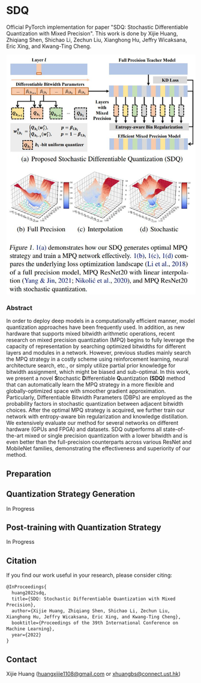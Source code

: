 # SDQ
Official PyTorch implementation for paper "SDQ: Stochastic Differentiable Quantization with Mixed Precision". This work is done by Xijie Huang, Zhiqiang Shen, Shichao Li, Zechun Liu, Xianghong Hu, Jeffry Wicaksana, Eric Xing, and Kwang-Ting Cheng.

![framework](./images/framework.jpg)

### Abstract 

In order to deploy deep models in a computationally efficient manner, model quantization approaches have been frequently used. In addition, as new hardware that supports mixed bitwidth arithmetic operations, recent research on mixed precision quantization (MPQ) begins to fully leverage the capacity of representation by searching optimized bitwidths for different layers and modules in a network. However, previous studies mainly search the MPQ strategy in a costly scheme using reinforcement learning, neural architecture search, etc., or simply utilize partial prior knowledge for bitwidth assignment, which might be biased and sub-optimal.
In this work, we present a novel **S**tochastic **D**ifferentiable **Q**uantization **(SDQ)** method that can automatically learn the MPQ strategy in a more flexible and globally-optimized space with smoother gradient approximation. Particularly, Differentiable Bitwidth Parameters (DBPs) are employed as the probability factors in stochastic quantization between adjacent bitwidth choices. After the optimal MPQ strategy is acquired, we further train our network with entropy-aware bin regularization and knowledge distillation. We extensively evaluate our method for several networks on different hardware (GPUs and FPGA) and datasets. SDQ outperforms all state-of-the-art mixed or single precision quantization with a lower bitwidth and is even better than the full-precision counterparts across various ResNet and MobileNet families, demonstrating the effectiveness and superiority of our method. 

## Preparation



## Quantization Strategy Generation

In Progress



## Post-training with Quantization Strategy

In Progress



## Citation

If you find our work useful in your research, please consider citing:

```
@InProceedings{
  huang2022sdq,
  title={SDQ: Stochastic Differentiable Quantization with Mixed Precision},
  author={Xijie Huang, Zhiqiang Shen, Shichao Li, Zechun Liu, Xianghong Hu, Jeffry Wicaksana, Eric Xing, and Kwang-Ting Cheng},
  booktitle={Proceedings of the 39th International Conference on Machine Learning},
  year={2022}
}
```

## Contact

Xijie Huang (huangxijie1108@gmail.com or xhuangbs@connect.ust.hk)
